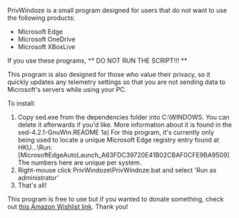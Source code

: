 PrivWindoze is a small program designed for users that do not want to use the following products:

-  Microsoft Edge
-  Microsoft OneDrive
-  Microsoft XBoxLive

If you use these programs, ** DO NOT RUN THE SCRIPT!!! **

This program is also designed for those who value their privacy, so it quickly updates any telemetry settings so that you are not sending data to Microsoft's servers while using your PC.

To install:

1) Copy sed.exe from the dependencies folder into C:\WINDOWS. You can delete it afterwards if you'd like. More information about it is found in the sed-4.2.1-GnuWin.README
  1a) For this program, it's currently only being used to locate a unique Microsoft Edge registry entry found at HKU\...\Run: [MicrosoftEdgeAutoLaunch_A63FDC39720E41B02CBAF0CFE9BA9509] The numbers here are unique per system.
2) Right-mouse click PrivWindoze\PrivWindoze.bat and select 'Run as administrator'
3) That's all!

This program is free to use but if you wanted to donate something, check out <a href="https://www.amazon.com/hz/wishlist/ls/C2QC509ZM1BG?ref_=wl_share">this Amazon Wishlist link</a>. Thank you!